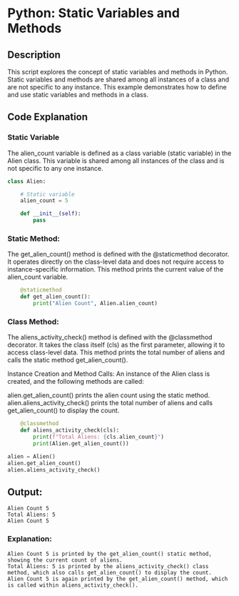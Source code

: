 # Python: Static Variables and Methods

## Description

This script explores the concept of static variables and methods in Python. Static variables and methods are shared among all instances of a class and are not specific to any instance. This example demonstrates how to define and use static variables and methods in a class.

## Code Explanation

### Static Variable

The alien_count variable is defined as a class variable (static variable) in the Alien class. This variable is shared among all instances of the class and is not specific to any one instance.

```python
class Alien:

    # Static variable
    alien_count = 5

    def __init__(self):
        pass
```

### Static Method:

The get_alien_count() method is defined with the @staticmethod decorator. It operates directly on the class-level data and does not require access to instance-specific information. This method prints the current value of the alien_count variable.

```python
    @staticmethod
    def get_alien_count():
        print("Alien Count", Alien.alien_count)
```

### Class Method:

The aliens_activity_check() method is defined with the @classmethod decorator. It takes the class itself (cls) as the first parameter, allowing it to access class-level data. This method prints the total number of aliens and calls the static method get_alien_count().

Instance Creation and Method Calls: An instance of the Alien class is created, and the following methods are called:

alien.get_alien_count() prints the alien count using the static method.
alien.aliens_activity_check() prints the total number of aliens and calls get_alien_count() to display the count.

```python
    @classmethod
    def aliens_activity_check(cls):
        print(f"Total Aliens: {cls.alien_count}")
        print(Alien.get_alien_count())

alien = Alien()
alien.get_alien_count()
alien.aliens_activity_check()
```

## Output:

```
Alien Count 5
Total Aliens: 5
Alien Count 5
```

### Explanation:

    Alien Count 5 is printed by the get_alien_count() static method, showing the current count of aliens.
    Total Aliens: 5 is printed by the aliens_activity_check() class method, which also calls get_alien_count() to display the count.
    Alien Count 5 is again printed by the get_alien_count() method, which is called within aliens_activity_check().
